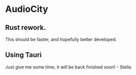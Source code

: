 # AudioCity
## Rust rework.
This should be faster, and hopefully better developed.


## Using Tauri


Just give me some time, it will be back finished soon! - Stella